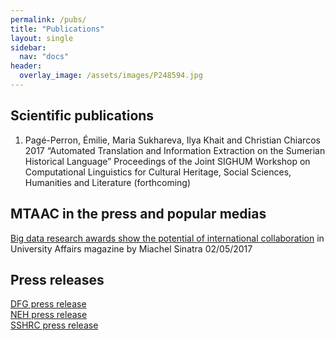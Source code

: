 ```yaml
---
permalink: /pubs/
title: "Publications"
layout: single
sidebar:
  nav: "docs"
header:
  overlay_image: /assets/images/P248594.jpg
---
```


## Scientific publications
1. Pagé-Perron, Émilie, Maria Sukhareva, Ilya Khait and Christian Chiarcos 2017 “Automated Translation and Information Extraction on the Sumerian Historical Language” Proceedings of the Joint SIGHUM Workshop on Computational Linguistics for Cultural Heritage, Social Sciences, Humanities and Literature (forthcoming) 

## MTAAC in the press and popular medias
[Big data research awards show the potential of international collaboration](http://www.universityaffairs.ca/opinion/in-my-opinion/big-data-research-awards-show-potential-international-collaboration/) in University Affairs magazine by Miachel Sinatra 02/05/2017


## Press releases
[DFG press release](http://www.dfg.de/foerderung/info_wissenschaft/2017/info_wissenschaft_17_16/index.html)  
[NEH press release](https://www.neh.gov/news/press-release/diggingintodata)  
[SSHRC press release](http://www.sshrc-crsh.gc.ca/news_room-salle_de_presse/press_releases-communiques/2017/digging_into_data-au_coeur_des_donnees_numeriques-eng.aspx)  

